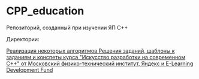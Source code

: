 # CPP_education

Репозиторий, созданный при изучении ЯП C++

Директории:

<a href=https://github.com/nikkutuzov/CPP_education/tree/master/algorithms>
Реализация некоторых алгоритмов
</a>

<a href=https://github.com/nikkutuzov/CPP_education/tree/master/courseraYandexMIPT>
Решения заданий, шаблоны к заданиям и конспеты курса "Искусство разработки на современном C++" от 
</a>

<a href=https://mipt.ru>
Московский физико-технический институт, 
</a>

<a href=https://yandex.ru>
Яндекс и 
</a>

<a href=https://eldf.net>
E-Learning Development Fund 
</a>
